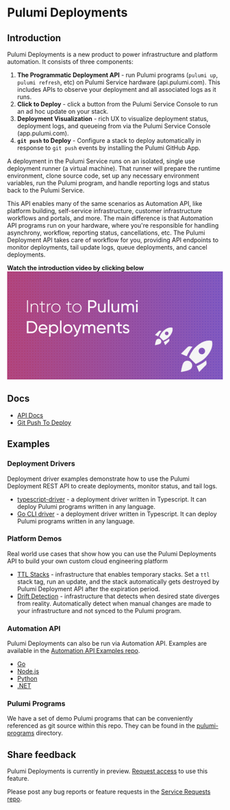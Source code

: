 # Pulumi Deployments

## Introduction

Pulumi Deployments is a new product to power infrastructure and platform automation. It consists of three components:

1. __The Programmatic Deployment API__ - run Pulumi programs (`pulumi up`, `pulumi refresh`, etc) on Pulumi Service hardware (api.pulumi.com). This includes APIs to observe your deployment and all associated logs as it runs. 
2. __Click to Deploy__ - click a button from the Pulumi Service Console to run an ad hoc update on your stack.
3. __Deployment Visualization__ - rich UX to visualize deployment status, deployment logs, and queueing from via the Pulumi Service Console (app.pulumi.com).
4. __`git push` to Deploy__ -  Configure a stack to deploy automatically in response to `git push` events by installing the Pulumi GitHub App.

A deployment in the Pulumi Service runs on an isolated, single use deployment runner (a virtual machine). That runner will prepare the runtime environment, clone source code, set up any necessary environment variables, run the Pulumi program, and handle reporting logs and status back to the Pulumi Service.

This API enables many of the same scenarios as Automation API, like platform building, self-service infrastructure, customer infrastructure workflows and portals, and more. The main difference is that Automation API programs run on your hardware, where you're responsible for handling asynchrony, workflow, reporting status, cancellations, etc. The Pulumi Deployment API takes care of workflow for you, providing API endpoints to monitor deployments, tail update logs, queue deployments, and cancel deployments.

**Watch the introduction video by clicking below**
[![Watch the introduction video](pd_youtube_preview_image.png)](https://www.youtube.com/watch?v=v48U7CNWutc&ab_channel=PulumiTV)

## Docs

- [API Docs](https://www.pulumi.com/docs/reference/deployments-rest-api/)
- [Git Push To Deploy](https://www.pulumi.com/docs/intro/pulumi-service/deployments/#git-push-to-deploy-from-github)

## Examples

### Deployment Drivers

Deployment driver examples demonstrate how to use the Pulumi Deployment REST API to create deployments, monitor status, and tail logs.

- [typescript-driver](./deployment-drivers/nodejs/typescript-driver) - a deployment driver written in Typescript. It can deploy Pulumi programs written in any language.
- [Go CLI driver](./deployment-drivers/go/cli) - a deployment driver written in Typescript. It can deploy Pulumi programs written in any language.

### Platform Demos

Real world use cases that show how you can use the Pulumi Deployments API to build your own custom cloud engineering platform

- [TTL Stacks](./pulumi-programs/ttl-stacks) - infrastructure that enables temporary stacks. Set a `ttl` stack tag, run an update, and the stack automatically gets destroyed by Pulumi Deployment API after the expiration period.
- [Drift Detection](./pulumi-programs/drift-detection) - infrastructure that detects when desired state diverges from reality. Automatically detect when manual changes are made to your infrastructure and not synced to the Pulumi program.

### Automation API

Pulumi Deployments can also be run via Automation API. Examples are available in the [Automation API Examples repo](https://github.com/pulumi/automation-api-examples).

- [Go](https://github.com/pulumi/automation-api-examples/tree/main/go/remote_deployment)
- [Node.js](https://github.com/pulumi/automation-api-examples/tree/main/nodejs/remoteDeployment-tsnode)
- [Python](https://github.com/pulumi/automation-api-examples/tree/main/python/remote_deployment)
- [.NET](https://github.com/pulumi/automation-api-examples/tree/main/dotnet/RemoteDeployment)

### Pulumi Programs

We have a set of demo Pulumi programs that can be conveniently referenced as git source within this repo. They can be found in the [pulumi-programs](./pulumi-programs) directory.

## Share feedback

Pulumi Deployments is currently in preview. [Request access](https://www.pulumi.com/product/pulumi-deployments) to use this feature.

Please post any bug reports or feature requests in the [Service Requests repo](https://github.com/pulumi/service-requests/issues/new/choose).
